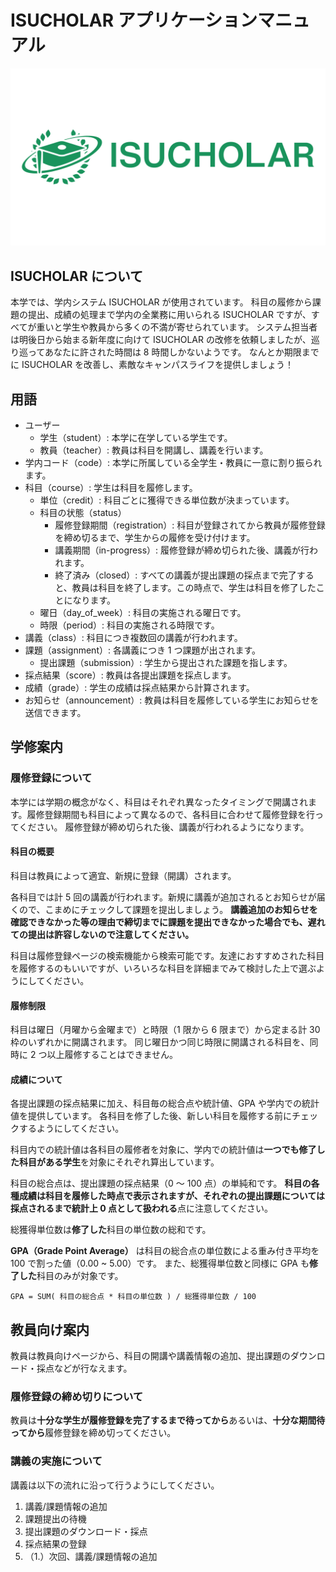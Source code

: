 # ISUCHOLAR アプリケーションマニュアル

![logo](./logo.png)

## ISUCHOLAR について

本学では、学内システム ISUCHOLAR が使用されています。 科目の履修から課題の提出、成績の処理まで学内の全業務に用いられる ISUCHOLAR ですが、すべてが重いと学生や教員から多くの不満が寄せられています。
システム担当者は明後日から始まる新年度に向けて ISUCHOLAR の改修を依頼しましたが、巡り巡ってあなたに許された時間は 8 時間しかないようです。 なんとか期限までに ISUCHOLAR
を改善し、素敵なキャンパスライフを提供しましょう！

## 用語

- ユーザー
    - 学生（student）: 本学に在学している学生です。
    - 教員（teacher）: 教員は科目を開講し、講義を行います。
- 学内コード（code）: 本学に所属している全学生・教員に一意に割り振られます。
- 科目（course）: 学生は科目を履修します。
    - 単位（credit）: 科目ごとに獲得できる単位数が決まっています。
    - 科目の状態（status）
        - 履修登録期間（registration）: 科目が登録されてから教員が履修登録を締め切るまで、学生からの履修を受け付けます。
        - 講義期間（in-progress）: 履修登録が締め切られた後、講義が行われます。
        - 終了済み（closed）: すべての講義が提出課題の採点まで完了すると、教員は科目を終了します。この時点で、学生は科目を修了したことになります。
    - 曜日（day_of_week）: 科目の実施される曜日です。
    - 時限（period）: 科目の実施される時限です。
- 講義（class）: 科目につき複数回の講義が行われます。
- 課題（assignment）: 各講義につき 1 つ課題が出されます。
    - 提出課題（submission）: 学生から提出された課題を指します。
- 採点結果（score）: 教員は各提出課題を採点します。
- 成績（grade）: 学生の成績は採点結果から計算されます。
- お知らせ（announcement）: 教員は科目を履修している学生にお知らせを送信できます。

## 学修案内

### 履修登録について

本学には学期の概念がなく、科目はそれぞれ異なったタイミングで開講されます。履修登録期間も科目によって異なるので、各科目に合わせて履修登録を行ってください。 履修登録が締め切られた後、講義が行われるようになります。

#### 科目の概要

科目は教員によって適宜、新規に登録（開講）されます。

各科目では計 5 回の講義が行われます。新規に講義が追加されるとお知らせが届くので、こまめにチェックして課題を提出しましょう。
**講義追加のお知らせを確認できなかった等の理由で締切までに課題を提出できなかった場合でも、遅れての提出は許容しないので注意してください。**

科目は履修登録ページの検索機能から検索可能です。友達におすすめされた科目を履修するのもいいですが、いろいろな科目を詳細までみて検討した上で選ぶようにしてください。

#### 履修制限

科目は曜日（月曜から金曜まで）と時限（1 限から 6 限まで）から定まる計 30 枠のいずれかに開講されます。 同じ曜日かつ同じ時限に開講される科目を、同時に 2 つ以上履修することはできません。

#### 成績について

各提出課題の採点結果に加え、科目毎の総合点や統計値、GPA や学内での統計値を提供しています。 各科目を修了した後、新しい科目を履修する前にチェックするようにしてください。

科目内での統計値は各科目の履修者を対象に、学内での統計値は**一つでも修了した科目がある学生**を対象にそれぞれ算出しています。

科目の総合点は、提出課題の採点結果（0 〜 100 点）の単純和です。 **科目の各種成績は科目を履修した時点で表示されますが、それぞれの提出課題については採点されるまで統計上 0 点として扱われる**点に注意してください。

総獲得単位数は**修了した**科目の単位数の総和です。

**GPA（Grade Point Average）** は科目の総合点の単位数による重み付き平均を 100 で割った値（0.00 ~ 5.00）です。 また、総獲得単位数と同様に GPA も**修了した**科目のみが対象です。

```
GPA = SUM( 科目の総合点 * 科目の単位数 ) / 総獲得単位数 / 100
```

## 教員向け案内

教員は教員向けページから、科目の開講や講義情報の追加、提出課題のダウンロード・採点などが行なえます。

### 履修登録の締め切りについて

教員は**十分な学生が履修登録を完了するまで待ってから**あるいは、**十分な期間待ってから**履修登録を締め切ってください。

### 講義の実施について

講義は以下の流れに沿って行うようにしてください。

1. 講義/課題情報の追加
2. 課題提出の待機
3. 提出課題のダウンロード・採点
4. 採点結果の登録
5. （1.）次回、講義/課題情報の追加
